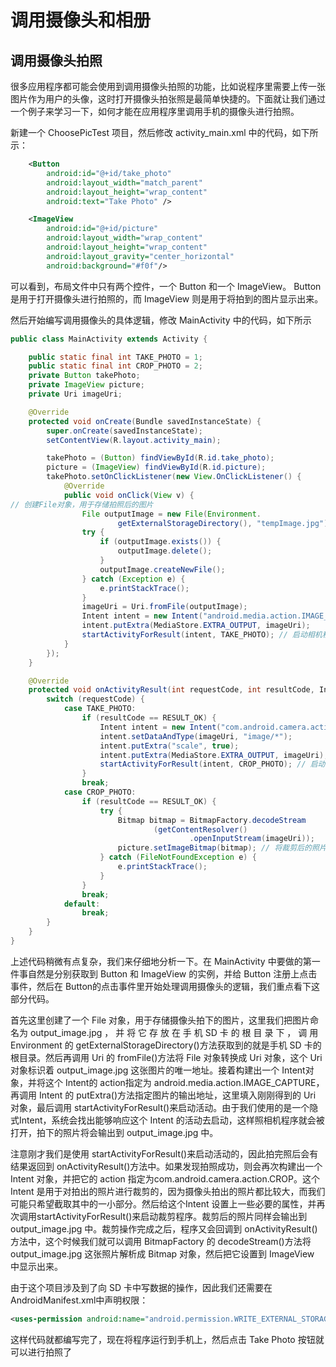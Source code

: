 # 调用摄像头和相册

## 调用摄像头拍照

很多应用程序都可能会使用到调用摄像头拍照的功能，比如说程序里需要上传一张图片作为用户的头像，这时打开摄像头拍张照是最简单快捷的。下面就让我们通过一个例子来学习一下，如何才能在应用程序里调用手机的摄像头进行拍照。


新建一个 ChoosePicTest 项目，然后修改 activity_main.xml 中的代码，如下所示：

```xml
    <Button
        android:id="@+id/take_photo"
        android:layout_width="match_parent"
        android:layout_height="wrap_content"
        android:text="Take Photo" />

    <ImageView
        android:id="@+id/picture"
        android:layout_width="wrap_content"
        android:layout_height="wrap_content"
        android:layout_gravity="center_horizontal"
        android:background="#f0f"/>
```

可以看到，布局文件中只有两个控件，一个 Button 和一个 ImageView。 Button 是用于打开摄像头进行拍照的，而 ImageView 则是用于将拍到的图片显示出来。


然后开始编写调用摄像头的具体逻辑，修改 MainActivity 中的代码，如下所示

```java
public class MainActivity extends Activity {

    public static final int TAKE_PHOTO = 1;
    public static final int CROP_PHOTO = 2;
    private Button takePhoto;
    private ImageView picture;
    private Uri imageUri;

    @Override
    protected void onCreate(Bundle savedInstanceState) {
        super.onCreate(savedInstanceState);
        setContentView(R.layout.activity_main);

        takePhoto = (Button) findViewById(R.id.take_photo);
        picture = (ImageView) findViewById(R.id.picture);
        takePhoto.setOnClickListener(new View.OnClickListener() {
            @Override
            public void onClick(View v) {
// 创建File对象，用于存储拍照后的图片
                File outputImage = new File(Environment.
                        getExternalStorageDirectory(), "tempImage.jpg");
                try {
                    if (outputImage.exists()) {
                        outputImage.delete();
                    }
                    outputImage.createNewFile();
                } catch (Exception e) {
                    e.printStackTrace();
                }
                imageUri = Uri.fromFile(outputImage);
                Intent intent = new Intent("android.media.action.IMAGE_CAPTURE");
                intent.putExtra(MediaStore.EXTRA_OUTPUT, imageUri);
                startActivityForResult(intent, TAKE_PHOTO); // 启动相机程序
            }
        });
    }

    @Override
    protected void onActivityResult(int requestCode, int resultCode, Intent data) {
        switch (requestCode) {
            case TAKE_PHOTO:
                if (resultCode == RESULT_OK) {
                    Intent intent = new Intent("com.android.camera.action.CROP");
                    intent.setDataAndType(imageUri, "image/*");
                    intent.putExtra("scale", true);
                    intent.putExtra(MediaStore.EXTRA_OUTPUT, imageUri);
                    startActivityForResult(intent, CROP_PHOTO); // 启动裁剪程序
                }
                break;
            case CROP_PHOTO:
                if (resultCode == RESULT_OK) {
                    try {
                        Bitmap bitmap = BitmapFactory.decodeStream
                                (getContentResolver()
                                        .openInputStream(imageUri));
                        picture.setImageBitmap(bitmap); // 将裁剪后的照片显示出来
                    } catch (FileNotFoundException e) {
                        e.printStackTrace();
                    }
                }
                break;
            default:
                break;
        }
    }
}

```

上述代码稍微有点复杂，我们来仔细地分析一下。在 MainActivity 中要做的第一件事自然是分别获取到 Button 和 ImageView 的实例，并给 Button 注册上点击事件，然后在 Button的点击事件里开始处理调用摄像头的逻辑，我们重点看下这部分代码。


首先这里创建了一个 File 对象，用于存储摄像头拍下的图片，这里我们把图片命名为 output_image.jpg ， 并 将 它 存 放 在 手 机 SD 卡 的 根 目 录 下 ， 调 用 Environment 的 getExternalStorageDirectory()方法获取到的就是手机 SD 卡的根目录。然后再调用 Uri 的 fromFile()方法将 File 对象转换成 Uri 对象，这个 Uri 对象标识着 output_image.jpg 这张图片的唯一地址。接着构建出一个 Intent对象，并将这个 Intent的 action指定为 android.media.action.IMAGE_CAPTURE，再调用 Intent 的 putExtra()方法指定图片的输出地址，这里填入刚刚得到的 Uri 对象，最后调用 startActivityForResult()来启动活动。由于我们使用的是一个隐式Intent，系统会找出能够响应这个 Intent 的活动去启动，这样照相机程序就会被打开，拍下的照片将会输出到 output_image.jpg 中。

注意刚才我们是使用 startActivityForResult()来启动活动的，因此拍完照后会有结果返回到 onActivityResult()方法中。如果发现拍照成功，则会再次构建出一个 Intent 对象，并把它的 action 指定为com.android.camera.action.CROP。这个 Intent 是用于对拍出的照片进行裁剪的，因为摄像头拍出的照片都比较大，而我们可能只希望截取其中的一小部分。然后给这个Intent 设置上一些必要的属性，并再次调用startActivityForResult()来启动裁剪程序。裁剪后的照片同样会输出到 output_image.jpg 中。裁剪操作完成之后，程序又会回调到 onActivityResult()方法中，这个时候我们就可以调用 BitmapFactory 的 decodeStream()方法将 output_image.jpg 这张照片解析成 Bitmap 对象，然后把它设置到 ImageView 中显示出来。


由于这个项目涉及到了向 SD 卡中写数据的操作，因此我们还需要在 AndroidManifest.xml中声明权限：


```xml
<uses-permission android:name="android.permission.WRITE_EXTERNAL_STORAGE" />
```


这样代码就都编写完了，现在将程序运行到手机上，然后点击 Take Photo 按钮就可以进行拍照了